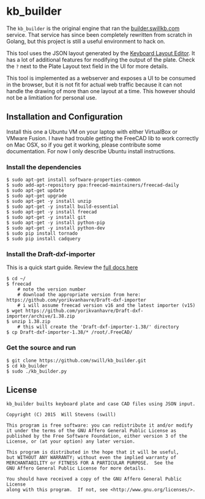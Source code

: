 kb_builder
==========

The `kb_builder` is the original engine that ran the [builder.swillkb.com](http://builder.swillkb.com) service.  That service has since been completely rewritten from scratch in Golang, but this project is still a useful environment to hack on.  

This tool uses the JSON layout generated by the [Keyboard Layout Editor](http://www.keyboard-layout-editor.com/).  It has a lot of additional features for modifying the output of the plate.  Check the `?` next to the Plate Layout text field in the UI for more details.

This tool is implemented as a webserver and exposes a UI to be consumed in the browser, but it is not fit for actual web traffic because it can not handle the drawing of more than one layout at a time.  This however should not be a limitiation for personal use.


## Installation and Configuration

Install this one a Ubuntu VM on your laptop with either VirtualBox or VMware Fusion.  I have had trouble getting the FreeCAD lib to work correctly on Mac OSX, so if you get it working, please contribute some documentation.  For now I only describe Ubuntu install instructions.

### Install the dependencies
```
$ sudo apt-get install software-properties-common
$ sudo add-apt-repository ppa:freecad-maintainers/freecad-daily
$ sudo apt-get update
$ sudo apt-get upgrade
$ sudo apt-get -y install unzip
$ sudo apt-get -y install build-essential
$ sudo apt-get -y install freecad
$ sudo apt-get -y install git
$ sudo apt-get -y install python-pip
$ sudo apt-get -y install python-dev
$ sudo pip install tornado
$ sudo pip install cadquery
```

### Install the Draft-dxf-importer
This is a quick start guide.  Review the [full docs here](https://github.com/yorikvanhavre/Draft-dxf-importer)

```
$ cd ~/
$ freecad
	# note the version number
	# download the appropriate version from here: https://github.com/yorikvanhavre/Draft-dxf-importer
	# i will assume freecad version v16 and the latest importer (v15)
$ wget https://github.com/yorikvanhavre/Draft-dxf-importer/archive/1.38.zip
$ unzip 1.38.zip
	# this will create the 'Draft-dxf-importer-1.38/' directory
$ cp Draft-dxf-importer-1.38/* /root/.FreeCAD/
```

### Get the source and run
```
$ git clone https://github.com/swill/kb_builder.git
$ cd kb_builder
$ sudo ./kb_builder.py
```


## License

```
kb_builder builts keyboard plate and case CAD files using JSON input.

Copyright (C) 2015  Will Stevens (swill)

This program is free software: you can redistribute it and/or modify
it under the terms of the GNU Affero General Public License as
published by the Free Software Foundation, either version 3 of the
License, or (at your option) any later version.

This program is distributed in the hope that it will be useful,
but WITHOUT ANY WARRANTY; without even the implied warranty of
MERCHANTABILITY or FITNESS FOR A PARTICULAR PURPOSE.  See the
GNU Affero General Public License for more details.

You should have received a copy of the GNU Affero General Public License
along with this program.  If not, see <http://www.gnu.org/licenses/>.
```